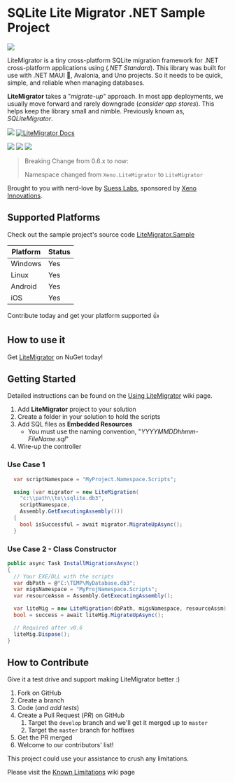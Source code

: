 # SQLite Lite Migrator .NET Sample Project

<!-- <img align="right" width="90" height="90" src="https://raw.githubusercontent.com/SuessLabs/LiteMigrator/master/docs/logo.png" /> -->
[![](https://raw.githubusercontent.com/SuessLabs/LiteMigrator/master/docs/logo.png)]()

LiteMigrator is a tiny cross-platform SQLite migration framework for .NET cross-platform applications using (_.NET Standard_). This library was built for use with .NET MAUI 🐒, Avalonia, and Uno projects. So it needs to be quick, simple, and reliable when managing databases.

**LiteMigrator** takes a "_migrate-up_" approach. In most app deployments, we usually move forward and rarely downgrade (_consider app stores_). This helps keep the library small and nimble. Previously known as, _SQLiteMigrator_.

[![](https://img.shields.io/nuget/v/LiteMigrator?color=blue)](https://www.nuget.org/packages/LiteMigrator/)
[![LiteMigrator Docs](https://img.shields.io/badge/docs-litemigrator-blue.svg)](https://github.com/SuessLabs/LiteMigrator/wiki)

![](docs/1-AvailableMigrations.png) ![](docs/2-NotInstalled.png) ![](docs/3-Installed.png)

> Breaking Change from 0.6.x to now:
>
> Namespace changed from `Xeno.LiteMigrator` to `LiteMigrator`

Brought to you with nerd-love by [Suess Labs](https://suesslabs.com), sponsored by [Xeno Innovations](https://xenoinc.com).

## Supported Platforms

Check out the sample project's source code [LiteMigrator.Sample](https://github.com/SuessLabs/LiteMigrator.Sample)

| Platform | Status |
|----------|--------|
| Windows  | Yes
| Linux    | Yes
| Android  | Yes
| iOS      | Yes

Contribute today and get your platform supported 👍

## How to use it

Get [LiteMigrator](https://www.nuget.org/packages/LiteMigrator) on NuGet today!

## Getting Started
Detailed instructions can be found on the [Using LiteMigrator](https://github.com/SuessLabs/LiteMigrator/wiki/Using-LiteMigrator) wiki page.

1. Add **LiteMigrator** project to your solution
2. Create a folder in your solution to hold the scripts
3. Add SQL files as **Embedded Resources**
   * You must use the naming convention, "_YYYYMMDDhhmm-FileName.sql_"
4. Wire-up the controller


### Use Case 1

```cs
  var scriptNamespace = "MyProject.Namespace.Scripts";

  using (var migrator = new LiteMigration(
    "c:\\path\\to\\sqlite.db3",
    scriptNamespace,
    Assembly.GetExecutingAssembly()))
  {
    bool isSuccessful = await migrator.MigrateUpAsync();
  }
```

### Use Case 2 - Class Constructor

```cs
public async Task InstallMigrationsAsync()
{
  // Your EXE/DLL with the scripts
  var dbPath = @"C:\TEMP\MyDatabase.db3";
  var migsNamespace = "MyProjNamespace.Scripts";
  var resourceAssm = Assembly.GetExecutingAssembly();

  var liteMig = new LiteMigration(dbPath, migsNamespace, resourceAssm);
  bool = success = await liteMig.MigrateUpAsync();

  // Required after v0.6
  liteMig.Dispose();
}
```

## How to Contribute

Give it a test drive and support making LiteMigrator better :)

1. Fork on GitHub
2. Create a branch
3. Code (_and add tests_)
4. Create a Pull Request (_PR_) on GitHub
   1. Target the ``develop`` branch and we'll get it merged up to ``master``
   2. Target the ``master`` branch for hotfixes
5. Get the PR merged
6. Welcome to our contributors' list!

This project could use your assistance to crush any limitations.

Please visit the [Known Limitations](https://github.com/SuessLabs/LiteMigrator/wiki/Known-Limitations) wiki page
